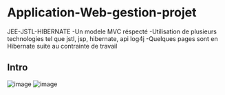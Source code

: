 # Application-Web-gestion-projet
JEE-JSTL-HIBERNATE
-Un modele MVC réspecté
-Utilisation de plusieurs technologies tel que jstl, jsp, hibernate, api log4j 
-Quelques pages sont en Hibernate suite au contrainte de travail 
## Intro

![image](https://user-images.githubusercontent.com/45466806/59231859-11d7d680-8bda-11e9-8c5f-5bd7336dfe66.png)
![image](https://user-images.githubusercontent.com/45466806/59231914-40ee4800-8bda-11e9-809f-8ac6d30b222e.png)
